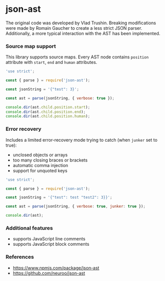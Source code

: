 # json-ast

The original code was developed by Vlad Trushin. Breaking modifications were made by Romain Gaucher to create a less strict JSON parser. Additionally, a more typical interaction with the AST has been implemented.

### Source map support

This library supports source maps. Every AST node contains `position` attribute
with `start`, `end` and `human` attributes.

```js
'use strict';

const { parse } = require('json-ast');

const jsonString = '{"test": 3}';

const ast = parse(jsonString, { verbose: true });

console.dir(ast.child.position.start);
console.dir(ast.child.position.end);
console.dir(ast.child.position.human);
```

### Error recovery

Includes a limited error-recovery mode trying to catch (when `junker` set to true):
 - unclosed objects or arrays
 - too many closing braces or brackets
 - automatic comma injection
 - support for unquoted keys

```js
'use strict';

const { parse } = require('json-ast');

const jsonString = '{"test": test "test2": 3}}';

const ast = parse(jsonString, { verbose: true, junker: true });

console.dir(ast);
```

### Additional features

 - supports JavaScript line comments
 - supports JavaScript block comments

### References

 - https://www.npmjs.com/package/json-ast
 - https://github.com/neuroo/json-ast
